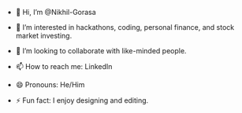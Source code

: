 - 👋 Hi, I’m @Nikhil-Gorasa

- 👀 I’m interested in hackathons, coding, personal finance, and stock market investing.

- 💞️ I’m looking to collaborate with like-minded people.

- 📫 How to reach me: LinkedIn

- 😄 Pronouns: He/Him

- ⚡ Fun fact: I enjoy designing and editing.

<!---
Nikhil-Gorasa/Nikhil-Gorasa is a ✨ special ✨ repository because its `README.md` (this file) appears on your GitHub profile.
You can click the Preview link to take a look at your changes.
--->
